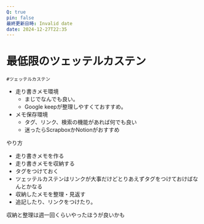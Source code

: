 ```yaml
---
Q: true
pin: false
最終更新日時: Invalid date
date: 2024-12-27T22:35
---
```

# 最低限のツェッテルカステン

`#ツェッテルカステン`

- 走り書きメモ環境
    - まじでなんでも良い。
    - Google keepが整理しやすくておすすめ。
- メモ保存環境
    - タグ、リンク、検索の機能があれば何でも良い
    - 迷ったらScrapboxかNotionがおすすめ

やり方

- 走り書きメモを作る  
- 走り書きメモを収納する  
- タグをつけておく  
- ツェッテルカステンはリンクが大事だけどとりあえずタグをつけておけばなんとかなる  
- 収納したメモを整理・見返す  
- 追記したり、リンクをつけたり。  

収納と整理は週一回くらいやったほうが良いかも